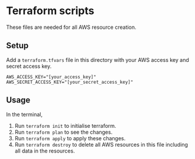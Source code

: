 # Terraform scripts 

These files are needed for all AWS resource creation.

## Setup

Add a `terraform.tfvars` file in this directory with your AWS access key and secret access key.

```
AWS_ACCESS_KEY="[your_access_key]"
AWS_SECRET_ACCESS_KEY="[your_secret_access_key]"
```

## Usage

In the terminal,
1. Run `terraform init` to initialise terraform.
2. Run `terraform plan` to see the changes.
3. Run `terraform apply` to apply these changes.
4. Run `terraform destroy` to delete all AWS resources in this file including all data in the resources.